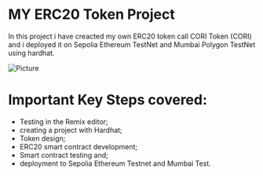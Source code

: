 # MY ERC20 Token Project

In this project i have creacted my own ERC20 token call CORI Token (CORI) and i deployed it on Sepolia Ethereum TestNet and Mumbai Polygon TestNet using hardhat.

![Picture ](https://drive.google.com/file/d/1AqSX3n6U8pnCaCbRCZygXuM8fYVdsKN7/view)

# Important Key Steps covered:

- Testing in the Remix editor;
- creating a project with Hardhat;
- Token design;
- ERC20 smart contract development;
- Smart contract testing and;
- deployment to Sepolia Ethereum Testnet and Mumbai Test.
